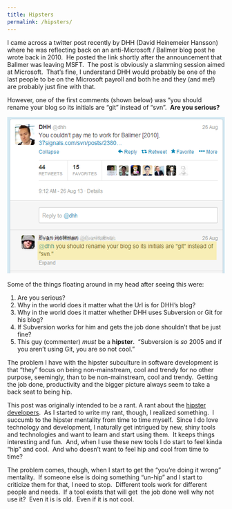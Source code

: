 ```yaml
---
title: Hipsters
permalink: /hipsters/
---
```


I came across a twitter post recently by DHH (David Heinemeier Hansson) where he was reflecting back on an anti-Microsoft / Ballmer blog post he wrote back in 2010.  He posted the link shortly after the announcement that Ballmer was leaving MSFT.  The post is obviously a slamming session aimed at Microsoft.  That&#8217;s fine, I understand DHH would probably be one of the last people to be on the Microsoft payroll and both he and they (and me!) are probably just fine with that.

However, one of the first comments (shown below) was &#8220;you should rename your blog so its initials are &#8220;git&#8221; instead of &#8220;svn&#8221;.  **Are you serious?**

<img class="size-full wp-image-1839 alignnone" alt="ddh_git_svn" src="ddh_git_svn1.png" width="532" height="362" />

Some of the things floating around in my head after seeing this were:

1. Are you serious?
2. Why in the world does it matter what the Url is for DHH&#8217;s blog?
3. Why in the world does it matter whether DHH uses Subversion or Git for his blog?
4. If Subversion works for him and gets the job done shouldn&#8217;t that be just fine?
5. This guy (commenter) *must* be a **hipster**.  &#8220;Subversion is _so_ 2005 and if you aren&#8217;t using Git, you are so not cool.&#8221;

The problem I have with the hipster subculture in software development is that &#8220;they&#8221; focus on being non-mainstream, cool and trendy for no other purpose, seemingly, than to be non-mainstream, cool and trendy.  Getting the job done, productivity and the bigger picture always seem to take a back seat to being hip.

This post was originally intended to be a rant. A rant about the <a href="http://www.petrikainulainen.net/software-development/technology-evaluation/the-way-of-the-hipster/" target="_blank">hipster developers</a>.  As I started to write my rant, though, I realized something.  I succumb to the hipster mentality from time to time myself.  Since I do love technology and development, I naturally get intrigued by new, shiny tools and technologies and want to learn and start using them.  It keeps things interesting and fun.  And, when I use these new tools I do start to feel kinda &#8220;hip&#8221; and cool.  And who doesn&#8217;t want to feel hip and cool from time to time?

The problem comes, though, when I start to get the &#8220;you&#8217;re doing it wrong&#8221; mentality.  If someone else is doing something &#8220;un-hip&#8221; and I start to criticize them for that, I need to stop.  Different tools work for different people and needs.  If a tool exists that will get  the job done well why not use it?  Even it is is old.  Even if it is not cool.
